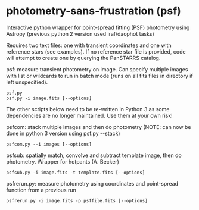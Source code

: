 # photometry-sans-frustration (psf)

Interactive python wrapper for point-spread fitting (PSF) photometry using Astropy (previous python 2 version used iraf/daophot tasks)

Requires two text files: one with transient coordinates and one with reference stars (see examples). If no reference star file is provided, code will attempt to create one by querying the PanSTARRS catalog.

psf:
measure transient photometry on image. Can specify multiple images with list or wildcards to run in batch mode (runs on all fits files in directory if left unspecified).

    psf.py
    psf.py -i image.fits [--options]

The other scripts below need to be re-written in Python 3 as some dependencies are no longer maintained. Use them at your own risk!

psfcom:
stack multiple images and then do photometry (NOTE: can now be done in python 3 version using psf.py --stack)

    psfcom.py --i images [--options]

psfsub:
spatially match, convolve and subtract template image, then do photometry. Wrapper for hotpants (A. Becker)

    psfsub.py -i image.fits -t template.fits [--options]

psfrerun.py:
measure photometry using coordinates and point-spread function from a previous run

    psfrerun.py -i image.fits -p psffile.fits [--options]